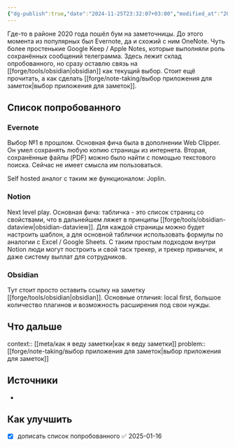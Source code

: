 ```yaml
---
{"dg-publish":true,"date":"2024-11-25T23:32:07+03:00","modified_at":"2025-01-16T16:47:24+03:00","aliases":["популярным приложениям для заметок","популярных приложений для заметок","популярными приложениями для заметок","популярных приложениях для заметок"],"tags":["status/writing","topic/notes","topic/software"],"permalink":"/forge/note-taking/популярные приложения для заметок/","dgPassFrontmatter":true}
---
```



Где-то в районе 2020 года пошёл бум на заметочницы. До этого момента из популярных был Evernote, да и схожий с ним OneNote. Чуть более простенькие Google Keep / Apple Notes, которые выполняли роль сохранённых сообщений телеграмма. Здесь лежит склад опробованного, но сразу оставлю связь на [[forge/tools/obsidian|obsidian]] как текущий выбор. Стоит ещё прочитать, а как сделать [[forge/note-taking/выбор приложения для заметок|выбор приложения для заметок]].

## Список попробованного

### Evernote

Выбор №1 в прошлом. Основная фича была в дополнении Web Clipper. Он умел сохранять любую копию страницы из интернета. Вторая, сохранённые файлы (PDF) можно было найти с помощью текстового поиска. Сейчас не имеет смысла им пользоваться. 

Self hosted аналог с таким же функционалом: Joplin.

### Notion

Next level play. Основная фича: табличка - это список страниц со свойствами, что в дальнейшем ляжет в принципы [[forge/tools/obsidian-dataview|obsidian-dataview]]. Для каждой страницы можно будет настроить шаблон, а для основной таблички использовать формулы по аналогии с Excel / Google Sheets. С таким простым подходом внутри Notion люди могут построить и свой таск трекер, и трекер привычек, и даже систему выплат для сотрудников.

### Obsidian

Тут стоит просто оставить ссылку на заметку [[forge/tools/obsidian|obsidian]]. Основные отличия: local first, большое количество плагинов и возможность расширения под свои нужды.

## Что дальше



context:: [[meta/как я веду заметки|как я веду заметки]]
problem:: [[forge/note-taking/выбор приложения для заметок|выбор приложения для заметок]]

## Источники



- 

## Как улучшить

- [x] дописать список попробованного ✅ 2025-01-16
